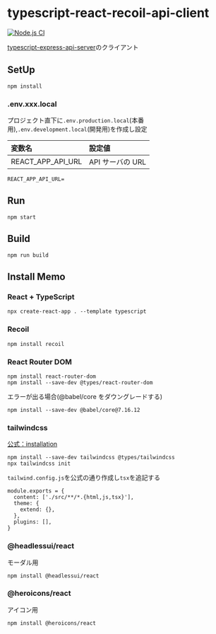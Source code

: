 # typescript-react-recoil-api-client

[![Node.js CI](https://github.com/hironomiu/typescript-react-recoil-api-client/actions/workflows/node.js.yml/badge.svg)](https://github.com/hironomiu/typescript-react-recoil-api-client/actions/workflows/node.js.yml)

[typescript-express-api-server](https://github.com/hironomiu/typescript-express-api-server)のクライアント

## SetUp

```
npm install
```

### .env.xxx.local

プロジェクト直下に`.env.production.local`(本番用),`.env.development.local`(開発用)を作成し設定

| 変数名            | 設定値           |
| :---------------- | :--------------- |
| REACT_APP_API_URL | API サーバの URL |

```
REACT_APP_API_URL=
```

## Run

```
npm start
```

## Build

```
npm run build
```

## Install Memo

### React + TypeScript

```
npx create-react-app . --template typescript
```

### Recoil

```
npm install recoil
```

### React Router DOM

```
npm install react-router-dom
npm install --save-dev @types/react-router-dom
```

エラーが出る場合(@babel/core をダウングレードする)

```
npm install --save-dev @babel/core@7.16.12
```

### tailwindcss

[公式：installation](https://tailwindcss.com/docs/installation)

```
npm install --save-dev tailwindcss @types/tailwindcss
npx tailwindcss init
```

`tailwind.config.js`を公式の通り作成し`tsx`を追記する

```
module.exports = {
  content: ['./src/**/*.{html,js,tsx}'],
  theme: {
    extend: {},
  },
  plugins: [],
}
```

### @headlessui/react

モーダル用

```
npm install @headlessui/react
```

### @heroicons/react

アイコン用

```
npm install @heroicons/react
```
